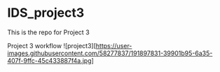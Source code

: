 # IDS_project3
This is the repo for Project 3


Project 3 workflow
![project3][https://user-images.githubusercontent.com/58277837/191897831-39901b95-6a35-407f-9ffc-45c433887f4a.jpg]

